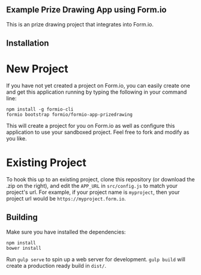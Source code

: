 Example Prize Drawing App using Form.io
---------------------------------
This is an prize drawing project that integrates into Form.io.

Installation
--------------

New Project
===========
If you have not yet created a project on Form.io, you can easily create one and get this application running by typing the following in your command line:

```
npm install -g formio-cli
formio bootstrap formio/formio-app-prizedrawing
```

This will create a project for you on Form.io as well as configure this application to use your sandboxed project. Feel free to fork and modify as you like.

Existing Project
================
To hook this up to an existing project, clone this repository (or download the .zip on the right), and edit the `APP_URL` in `src/config.js` to match your project's url. For example, if your project name is `myproject`, then your project url would be `https://myproject.form.io`.

Building
--------
Make sure you have installed the dependencies:

```
npm install
bower install
```

Run `gulp serve` to spin up a web server for development. `gulp build` will create a production ready build in `dist/`.
